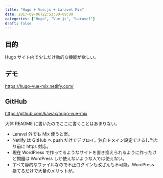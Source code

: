 ```yaml
---
title: "Hugo + Vue.js + Laravel Mix"
date: 2017-09-06T22:53:00+09:00
categories: ["Hugo", "Vue.js", "Laravel"]
draft: false
---
```


<!--more-->

## 目的
Hugo サイト内で少しだけ動的な機能が欲しい。

## デモ
https://hugo-vue-mix.netlify.com/

## GitHub
https://github.com/kawax/hugo-vue-mix

大体 README に書いたのでここに書くことはあまりない。

- Laravel 外でも Mix 使うと楽。
- Netlify は GitHub へ push だけでデプロイ。独自ドメイン設定できるし当たり前に https 対応。
- 現在 WordPress で作ってるようなサイトを置き換えられるように作ったけど問題は WordPress しか使えないような人では使えない。
- すべて静的なファイルなので不正ログインも改ざんも不可能。WordPress 捨てるだけで大量のメリットが。

